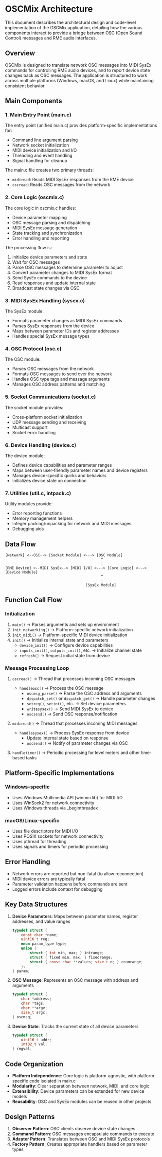 # OSCMix Architecture

This document describes the architectural design and code-level implementation of the OSCMix application, detailing how the various components interact to provide a bridge between OSC (Open Sound Control) messages and RME audio interfaces.

## Overview

OSCMix is designed to translate network OSC messages into MIDI SysEx commands for controlling RME audio devices, and to report device state changes back as OSC messages. The application is structured to work across multiple platforms (Windows, macOS, and Linux) while maintaining consistent behavior.

## Main Components

### 1. Main Entry Point (main.c)

The entry point (unified main.c) provides platform-specific implementations for:

- Command line argument parsing
- Network socket initialization
- MIDI device initialization and I/O
- Threading and event handling
- Signal handling for cleanup

The main.c file creates two primary threads:

- `midiread`: Reads MIDI SysEx responses from the RME device
- `oscread`: Reads OSC messages from the network

### 2. Core Logic (oscmix.c)

The core logic in oscmix.c handles:

- Device parameter mapping
- OSC message parsing and dispatching
- MIDI SysEx message generation
- State tracking and synchronization
- Error handling and reporting

The processing flow is:

1. Initialize device parameters and state
2. Wait for OSC messages
3. Parse OSC messages to determine parameter to adjust
4. Convert parameter changes to MIDI SysEx format
5. Send SysEx commands to the device
6. Read responses and update internal state
7. Broadcast state changes via OSC

### 3. MIDI SysEx Handling (sysex.c)

The SysEx module:

- Formats parameter changes as MIDI SysEx commands
- Parses SysEx responses from the device
- Maps between parameter IDs and register addresses
- Handles special SysEx message types

### 4. OSC Protocol (osc.c)

The OSC module:

- Parses OSC messages from the network
- Formats OSC messages to send over the network
- Handles OSC type tags and message arguments
- Manages OSC address patterns and matching

### 5. Socket Communications (socket.c)

The socket module provides:

- Cross-platform socket initialization
- UDP message sending and receiving
- Multicast support
- Socket error handling

### 6. Device Handling (device.c)

The device module:

- Defines device capabilities and parameter ranges
- Maps between user-friendly parameter names and device registers
- Manages device-specific quirks and behaviors
- Initializes device state on connection

### 7. Utilities (util.c, intpack.c)

Utility modules provide:

- Error reporting functions
- Memory management helpers
- Integer packing/unpacking for network and MIDI messages
- Debugging aids

## Data Flow

```
[Network] <--OSC--> [Socket Module] <---> [OSC Module]
                                            ^
                                            |
[RME Device] <--MIDI SysEx--> [MIDI I/O] <---> [Core Logic] <---> [Device Module]
                                            ^
                                            |
                                     [SysEx Module]
```

## Function Call Flow

### Initialization

1. `main()` → Parses arguments and sets up environment
2. `init_networking()` → Platform-specific network initialization
3. `init_midi()` → Platform-specific MIDI device initialization
4. `init()` → Initialize internal state and parameters
   - `device_init()` → Configure device capabilities
   - `inputs_init()`, `outputs_init()`, etc. → Initialize channel state
   - `refresh()` → Request initial state from device

### Message Processing Loop

1. `oscread()` → Thread that processes incoming OSC messages
   - `handleosc()` → Process the OSC message
     - `oscmsg_parse()` → Parse the OSC address and arguments
     - `dispatch_set()` or `dispatch_get()` → Handle parameter changes
     - `setreg()`, `setint()`, etc. → Set device parameters
     - `writesysex()` → Send MIDI SysEx to device
     - `oscsend()` → Send OSC response/notification

2. `midiread()` → Thread that processes incoming MIDI messages
   - `handlesysex()` → Process SysEx response from device
     - Update internal state based on response
     - `oscsend()` → Notify of parameter changes via OSC

3. `handletimer()` → Periodic processing for level meters and other time-based tasks

## Platform-Specific Implementations

### Windows-specific

- Uses Windows Multimedia API (winmm.lib) for MIDI I/O
- Uses WinSock2 for network connectivity
- Uses Windows threads via _beginthreadex

### macOS/Linux-specific

- Uses file descriptors for MIDI I/O
- Uses POSIX sockets for network connectivity
- Uses pthread for threading
- Uses signals and timers for periodic processing

## Error Handling

- Network errors are reported but non-fatal (to allow reconnection)
- MIDI device errors are typically fatal
- Parameter validation happens before commands are sent
- Logged errors include context for debugging

## Key Data Structures

1. **Device Parameters**: Maps between parameter names, register addresses, and value ranges

   ```c
   typedef struct {
       const char *name;
       uint16_t reg;
       enum param_type type;
       union {
           struct { int min, max; } intrange;
           struct { fixed min, max; } fixedrange;
           struct { const char **values; size_t n; } enumrange;
       };
   } param;
   ```

2. **OSC Message**: Represents an OSC message with address and arguments

   ```c
   typedef struct {
       char *address;
       char *tags;
       char **argv;
       size_t argc;
   } oscmsg;
   ```

3. **Device State**: Tracks the current state of all device parameters

   ```c
   typedef struct {
       uint16_t addr;
       int32_t val;
   } regval;
   ```

## Code Organization

- **Platform Independence**: Core logic is platform-agnostic, with platform-specific code isolated in main.c
- **Modularity**: Clear separation between network, MIDI, and core logic
- **Extensibility**: Device parameters can be extended for new device models
- **Reusability**: OSC and SysEx modules can be reused in other projects

## Design Patterns

1. **Observer Pattern**: OSC clients observe device state changes
2. **Command Pattern**: OSC messages encapsulate commands to execute
3. **Adapter Pattern**: Translates between OSC and MIDI SysEx protocols
4. **Factory Pattern**: Creates appropriate handlers based on parameter types
